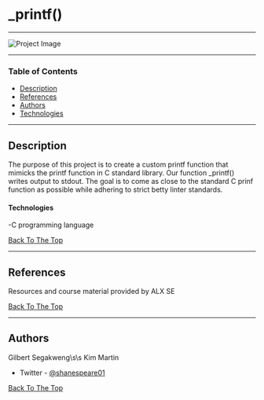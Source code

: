 # _printf()

---

![Project Image](https://s3.amazonaws.com/intranet-projects-files/holbertonschool-low_level_programming/228/printf.png)


---

### Table of Contents

- [Description](#description)
- [References](#references)
- [Authors](#authors)
- [Technologies](#technologies)

---

## Description

The purpose of this project is to create a custom printf function that mimicks the printf function in C standard library. Our function _printf() writes output to stdout. The goal is to come as close to the standard C prinf function as possible while adhering to strict betty linter standards.

#### Technologies

-C programming language

[Back To The Top](#printf)

---
## References
Resources and course material provided by ALX SE

[Back To The Top](#printf)

---

## Authors
Gilbert Segakweng\s\s
Kim Martin

- Twitter - [@shanespeare01](https://twitter.com/shanespeare01)


[Back To The Top](#printf)
